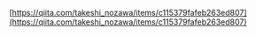 
[https://qiita.com/takeshi_nozawa/items/c115379fafeb263ed807](https://qiita.com/takeshi_nozawa/items/c115379fafeb263ed807)
